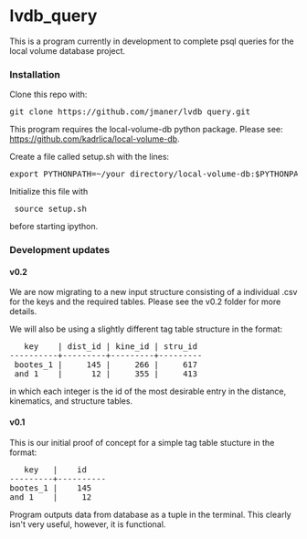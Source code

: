 # lvdb_query

This is a program currently in development to complete psql queries for the local volume database project.  

### Installation ###
Clone this repo with: 

<pre>
git clone https://github.com/jmaner/lvdb_query.git
</pre>

This program requires the local-volume-db python package. Please see: https://github.com/kadrlica/local-volume-db.

Create a file called setup.sh with the lines: 

<pre>
export PYTHONPATH=~/your_directory/local-volume-db:$PYTHONPATH
</pre>

Initialize this file with <pre> source setup.sh </pre> before starting ipython. 

### Development updates ###


#### v0.2 ####

We are now migrating to a new input structure consisting of a individual .csv for the keys and the required tables. Please see the v0.2 folder for more details. 

We will also be using a slightly different tag table structure in the format: 
<pre>
   key    | dist_id | kine_id | stru_id 
----------+---------+---------+---------
 bootes_1 |     145 |     266 |     617
 and_1    |      12 |     355 |     413
</pre>

in which each integer is the id of the most desirable entry in the distance, kinematics, and structure tables. 

#### v0.1 ####

This is our initial proof of concept for a simple tag table stucture in the format: 

<pre>
   key   |    id 
---------+----------
bootes_1 |    145   
and_1    |     12   
</pre>

Program outputs data from database as a tuple in the terminal. This clearly isn't very useful, however, it is functional. 

